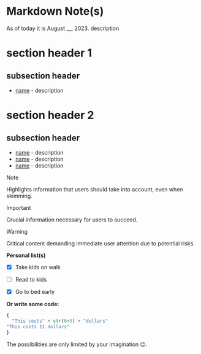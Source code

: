 # Markdown Note(s)

 As of today it is August __, 2023.
 description

# section header 1

## subsection header

- [name](url) - description

# section header 2

## subsection header

- [name](url) - description
- [name](url) - description
- [name](url) - description


> [!NOTE]  
> Highlights information that users should take into account, even when skimming.


> [!IMPORTANT]  
> Crucial information necessary for users to succeed.


> [!WARNING]  
> Critical content demanding immediate user attention due to potential risks.

**Personal list(s)**

- [x] Take kids on walk
- [ ] Read to kids
- [x] Go to bed early




__Or write some code:__

```python
{
  "This costs" + str(6+5) + "dollars"
"This costs 11 dollars"
}
```

The possibilities are only limited by your imagination :wink:.
